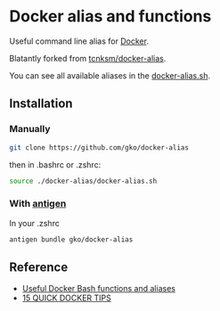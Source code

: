 # Docker alias and functions

Useful command line alias for [Docker](https://www.docker.io/).

Blatantly forked from [tcnksm/docker-alias](https://github.com/tcnksm/docker-alias).

You can see all available aliases in the [docker-alias.sh](https://github.com/gko/docker-alias/blob/master/docker-alias.sh).

## Installation

### Manually
```bash
git clone https://github.com/gko/docker-alias
```
then in .bashrc or .zshrc:
```bash
source ./docker-alias/docker-alias.sh
```
### With [antigen](https://github.com/zsh-users/antigen)

In your .zshrc
```sh
antigen bundle gko/docker-alias
```

## Reference

- [Useful Docker Bash functions and aliases](http://kartar.net/2014/03/useful-docker-bash-functions-and-aliases)
- [15 QUICK DOCKER TIPS](https://labs.ctl.io/15-quick-docker-tips/)
